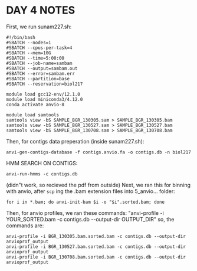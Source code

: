 DAY 4 NOTES
=
First, we run sunam227.sh:
```
#!/bin/bash
#SBATCH --nodes=1
#SBATCH --cpus-per-task=4
#SBATCH --mem=10G
#SBATCH --time=5:00:00
#SBATCH --job-name=sambam
#SBATCH --output=sambam.out
#SBATCH --error=sambam.err
#SBATCH --partition=base
#SBATCH --reservation=biol217

module load gcc12-env/12.1.0
module load miniconda3/4.12.0
conda activate anvio-8

module load samtools
samtools view -bS SAMPLE_BGR_130305.sam > SAMPLE_BGR_130305.bam
samtools view -bS SAMPLE_BGR_130527.sam > SAMPLE_BGR_130527.bam
samtools view -bS SAMPLE_BGR_130708.sam > SAMPLE_BGR_130708.bam
```
Then, for contigs data preperation (inside sunam227.sh):
```
anvi-gen-contigs-database -f contigs.anvio.fa -o contigs.db -n biol217
```
HMM SEARCH ON CONTIGS:
```
anvi-run-hmms -c contigs.db
```
(didn"t work, so recieved the pdf from outside)
Next, we ran this for binning with anvio, after `scp` ing the .bam extension files into 5_anvio... folder:
```
for i in *.bam; do anvi-init-bam $i -o "$i".sorted.bam; done
```
Then, for anvio profiles, we ran these commands:
"anvi-profile -i YOUR_SORTED.bam -c contigs.db --output-dir OUTPUT_DIR"
so, the commands are:
```
anvi-profile -i BGR_130305.bam.sorted.bam -c contigs.db --output-dir anvioprof_output
anvi-profile -i BGR_130527.bam.sorted.bam -c contigs.db --output-dir anvioprof_output
anvi-profile -i BGR_130708.bam.sorted.bam -c contigs.db --output-dir anvioprof_output
```
